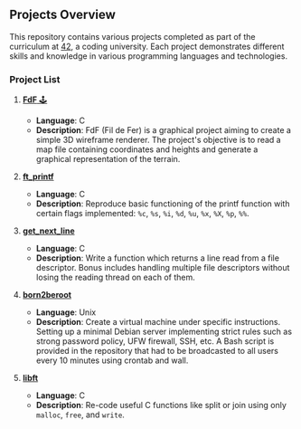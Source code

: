 

## Projects Overview

This repository contains various projects completed as part of the curriculum at [42](https://www.42.fr/), a coding university. Each project demonstrates different skills and knowledge in various programming languages and technologies.

### Project List

1. [**FdF** 🕹️](update)
    - **Language**: C
    - **Description**: FdF (Fil de Fer) is a graphical project aiming to create a simple 3D wireframe renderer. The project's objective is to read a map file containing coordinates and heights and generate a graphical representation of the terrain.

2. [**ft_printf**](update)
    - **Language**: C
    - **Description**: Reproduce basic functioning of the printf function with certain flags implemented: `%c`, `%s`, `%i`, `%d`, `%u`, `%x`, `%X`, `%p`, `%%`.

3. [**get_next_line**](update)
    - **Language**: C
    - **Description**: Write a function which returns a line read from a file descriptor. Bonus includes handling multiple file descriptors without losing the reading thread on each of them.

4. [**born2beroot**](update)
    - **Language**: Unix
    - **Description**: Create a virtual machine under specific instructions. Setting up a minimal Debian server implementing strict rules such as strong password policy, UFW firewall, SSH, etc. A Bash script is provided in the repository that had to be broadcasted to all users every 10 minutes using crontab and wall.

5. [**libft**](update)
    - **Language**: C
    - **Description**: Re-code useful C functions like split or join using only `malloc`, `free`, and `write`.

